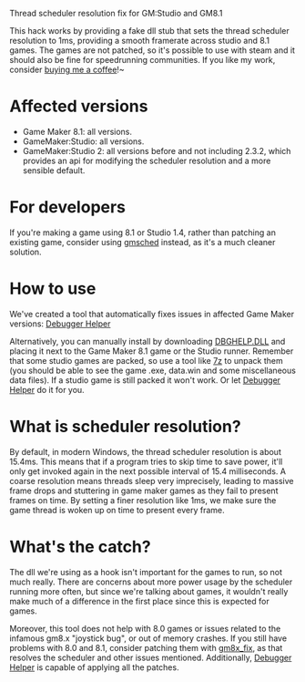 Thread scheduler resolution fix for GM:Studio and GM8.1

This hack works by providing a fake dll stub that sets the thread scheduler resolution to 1ms, providing a smooth framerate across studio and 8.1 games. The games are not patched, so it's possible to use with steam and it should also be fine for speedrunning communities. If you like my work, consider [buying me a coffee](https://www.paypal.com/cgi-bin/webscr?cmd=_s-xclick&hosted_button_id=QAGYURTAHCQK6)!~

# Affected versions
- Game Maker 8.1: all versions.
- GameMaker:Studio: all versions.
- GameMaker:Studio 2: all versions before and not including 2.3.2, which provides an api for modifying the scheduler resolution and a more sensible default.

# For developers
If you're making a game using 8.1 or Studio 1.4, rather than patching an existing game, consider using [gmsched](https://github.com/skyfloogle/gmsched) instead, as it's a much cleaner solution.

# How to use
We've created a tool that automatically fixes issues in affected Game Maker versions: [Debugger Helper](https://github.com/omicronrex/dbghelper)

Alternatively, you can manually install by downloading [DBGHELP.DLL](https://github.com/omicronrex/gms_scheduler_fix/releases/latest) and placing it next to the Game Maker 8.1 game or the Studio runner. Remember that some studio games are packed, so use a tool like [7z](https://www.7-zip.org/download.html) to unpack them (you should be able to see the game .exe, data.win and some miscellaneous data files). If a studio game is still packed it won't work. Or let [Debugger Helper](https://github.com/omicronrex/dbghelper) do it for you.

# What is scheduler resolution?
By default, in modern Windows, the thread scheduler resolution is about 15.4ms. This means that if a program tries to skip time to save power, it'll only get invoked again in the next possible interval of 15.4 milliseconds. A coarse resolution means threads sleep very imprecisely, leading to massive frame drops and stuttering in game maker games as they fail to present frames on time. By setting a finer resolution like 1ms, we make sure the game thread is woken up on time to present every frame.

# What's the catch?
The dll we're using as a hook isn't important for the games to run, so not much really. There are concerns about more power usage by the scheduler running more often, but since we're talking about games, it wouldn't really make much of a difference in the first place since this is expected for games.

Moreover, this tool does not help with 8.0 games or issues related to the infamous gm8.x "joystick bug", or out of memory crashes. If you still have problems with 8.0 and 8.1, consider patching them with [gm8x_fix](https://github.com/skyfloogle/gm8x_fix), as that resolves the scheduler and other issues mentioned. Additionally, [Debugger Helper](https://github.com/omicronrex/dbghelper) is capable of applying all the patches.
